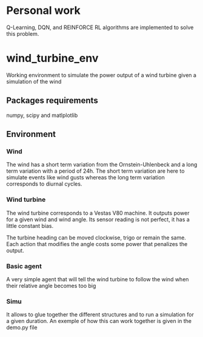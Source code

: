 #  Personal work
Q-Learning, DQN, and REINFORCE RL algorithms are implemented to solve this problem.

# wind_turbine_env
Working environment to simulate the power output of a wind turbine given a simulation of the wind

## Packages requirements
numpy, scipy and matlplotlib

## Environment

### Wind
The wind has a short term variation from the Ornstein-Uhlenbeck and a long term variation with a period of 24h. The short term variation
are here to simulate events like wind gusts whereas the long term variation corresponds to diurnal cycles.

### Wind turbine
The wind turbine corresponds to a Vestas V80 machine. It outputs power for a given wind and wind angle. Its sensor reading is not perfect, it has a little
constant bias.

The turbine heading can be moved clockwise, trigo or remain the same. Each action that modifies the angle costs some power that penalizes the output.

### Basic agent
A very simple agent that will tell the wind turbine to follow the wind when their relative angle becomes too big

### Simu
It allows to glue together the different structures and to run a simulation for a given duration. An exemple of how this can work together
is given in the demo.py file

